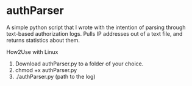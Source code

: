 # authParser
A simple python script that I wrote with the intention of parsing through text-based authorization logs. Pulls IP addresses out of a text file, and returns statistics about them. 

How2Use with Linux
1) Download authParser.py to a folder of your choice.
2) chmod +x authParser.py
3) ./authParser.py (path to the log) 
